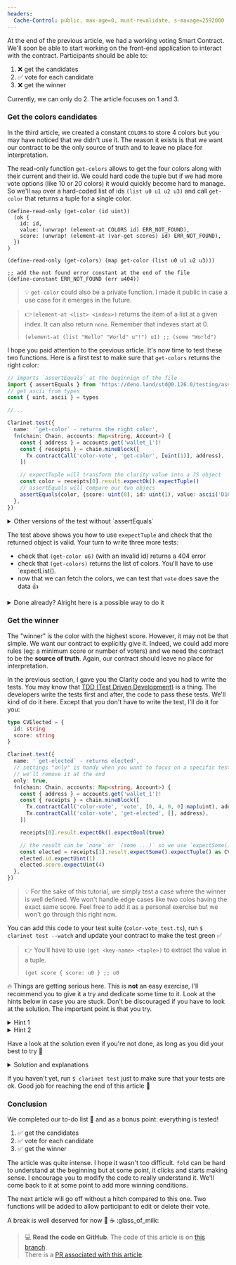```yaml
---
headers:
  Cache-Control: public, max-age=0, must-revalidate, s-maxage=2592000
---
```


At the end of the previous article, we had a working voting Smart Contract. We'll soon be able to start working on the front-end application to interact with the contract. Participants should be able to:
1. ❌ get the candidates
1. ✅ vote for each candidate
1. ❌ get the winner

Currently, we can only do 2. The article focuses on 1 and 3.

### Get the colors candidates

In the third article, we created a constant `COLORS` to store 4 colors but you may have noticed that we didn't use it. The reason it exists is that we want our contract to be the only source of truth and to leave no place for interpretation.

The read-only function `get-colors` allows to get the four colors along with their current and their id. We could hard code the tuple but if we had more vote options (like 10 or 20 colors) it would quickly become hard to manage. So we'll `map` over a hard-coded list of ids `(list u0 u1 u2 u3)` and call `get-color` that returns a tuple for a single color.

```clarity
(define-read-only (get-color (id uint))
  (ok {
    id: id,
    value: (unwrap! (element-at COLORS id) ERR_NOT_FOUND),
    score: (unwrap! (element-at (var-get scores) id) ERR_NOT_FOUND),
  })
)

(define-read-only (get-colors) (map get-color (list u0 u1 u2 u3)))

;; add the not found error constant at the end of the file
(define-constant ERR_NOT_FOUND (err u404))
```

> :bulb: `get-color` could also be a private function. I made it public in case a use case for it emerges in the future.

> :point_right:`(element-at <list> <index>)` returns the item of a list at a given index. It can also return `none`. Remember that indexes start at 0.
> ```clarity
> (element-at (list "Hello" "World" u"!") u1) ;; (some "World")
> ```

I hope you paid attention to the previous article. It's now time to test these two functions.
Here is a first test to make sure that `get-colors` returns the right color:

```ts
// imports `assertEquals` at the beginnign of the file
import { assertEquals } from 'https://deno.land/std@0.126.0/testing/asserts.ts'
// get ascii from types
const { uint, ascii } = types

//...

Clarinet.test({
  name: '`get-color` - returns the right color',
  fn(chain: Chain, accounts: Map<string, Account>) {
    const { address } = accounts.get('wallet_1')!
    const { receipts } = chain.mineBlock([
      Tx.contractCall('color-vote', 'get-color', [uint(1)], address),
    ])

    // expectTuple will transform the clarity value into a JS object
    const color = receipts[0].result.expectOk().expectTuple()
    // assertEquals will compare our two objecs
    assertEquals(color, {score: uint(0), id: uint(1), value: ascii('D1C0A8') })
  },
})
```

<details>
<summary>Other versions of the test without `assertEquals`</summary>

```ts
// I named the type `CV` for `Clarity Value`
// we expect an object where every value is a string
// { id: "u1", score: "u0", value: '"D1C0A8"' }
type CVColor = {
  id: string
  score: string
  value: string
}

Clarinet.test({
  name: '`get-color` - returns the right color',
  fn(chain: Chain, accounts: Map<string, Account>) {
    const { address } = accounts.get('wallet_1')!
    const { receipts } = chain.mineBlock([
      Tx.contractCall('color-vote', 'get-color', [uint(1)], address),
    ])

    // `as CVColor` is not the cleanest way to do it but it's good enough
    const color = receipts[0].result.expectOk().expectTuple() as CVColor
    color.id.expectUint(1)
    color.score.expectUint(0)
    color.value.expectAscii('D1C0A8')
  },
})
```
</details>

The test above shows you how to use `exepectTuple` and check that the returned object is valid. Your turn to write three more tests:
- check that `(get-color u6)` (with an invalid id) returns a 404 error
- check that `(get-colors)` returns the list of colors. You'll have to use `expectList().
- now that we can fetch the colors, we can test that `vote` does save the data :+1:

<details>
<summary>Done already? Alright here is a possible way to do it</summary>

```ts
Clarinet.test({
  name: '`get-color` - returns 404 for invalid id',
  fn(chain: Chain, accounts: Map<string, Account>) {
    const { address } = accounts.get('wallet_1')!
    const { receipts } = chain.mineBlock([
      Tx.contractCall('color-vote', 'get-color', [uint(10)], address),
    ])

    receipts[0].result.expectErr().expectUint(404)
  },
})

Clarinet.test({
  name: '`get-colors` - returns the array of colors',
  fn(chain: Chain, accounts: Map<string, Account>) {
    const { address } = accounts.get('wallet_1')!
    const { receipts } = chain.mineBlock([
      Tx.contractCall('color-vote', 'get-colors', [], address),
    ])

    const colors = receipts[0].result.expectList()

    const expectedColors = ['F97316', 'D1C0A8', '2563EB', '65A30D']
    colors.forEach((colorTuple, i) => {
      const color = colorTuple.expectOk().expectTuple() as CVColor
      color.id.expectUint(i)
      color.value.expectAscii(expectedColors[i])
    })
  },
})

Clarinet.test({
  name: '`vote` - sets the vote values',
  fn(chain: Chain, accounts: Map<string, Account>) {
    const { address } = accounts.get('wallet_1')!
    const { receipts } = chain.mineBlock([
      Tx.contractCall('color-vote', 'vote', [5, 4, 3, 2].map(uint), address),
      Tx.contractCall('color-vote', 'get-color', [uint(0)], address),
    ])

    receipts[0].result.expectOk()
    const color = receipts[1].result.expectOk().expectTuple() as CVColor
    color.score.expectUint(5)
  },
})
```
</details>


### Get the winner

The "winner" is the color with the highest score. However, it may not be that simple. We want our contract to explicitly give it. Indeed, we could add more rules (eg: a minimum score or number of voters) and we need the contract to be the **source of truth**. Again, our contract should leave no place for interpretation.

In the previous section, I gave you the Clarity code and you had to write the tests. You may know that [TDD (Test Driven Development)](https://en.wikipedia.org/wiki/Test-driven_development) is a thing. The developers write the tests first and after, the code to pass these tests. We'll kind of do it here. Except that you don't have to write the test, I'll do it for you:


```ts
type CVElected = {
  id: string
  score: string
}

Clarinet.test({
  name: '`get-elected` - returns elected',
  // settings "only" is handy when you want to focus on a specific test
  // we'll remove it at the end
  only: true,
  fn(chain: Chain, accounts: Map<string, Account>) {
    const { address } = accounts.get('wallet_1')!
    const { receipts } = chain.mineBlock([
      Tx.contractCall('color-vote', 'vote', [0, 4, 0, 0].map(uint), address),
      Tx.contractCall('color-vote', 'get-elected', [], address),
    ])

    receipts[0].result.expectOk().expectBool(true)

    // the result can be `none` or `(some ...)` so we use `expectSome()`
    const elected = receipts[1].result.expectSome().expectTuple() as CVElected
    elected.id.expectUint(1)
    elected.score.expectUint(4)
  },
})
```

> :bulb: For the sake of this tutorial, we simply test a case where the winner is well defined. We won't handle edge cases like two colos having the exact same score. Feel free to add it as a personal exercise but we won't go through this right now.

You can add this code to your test suite (`color-vote_test.ts`), run `$ clarinet test --watch` and update your contract to make the test green :white_check_mark:

> :point_right: You'll have to use `(get <key-name> <tuple>)` to extract the value in a tuple.
>```clarity
> (get score { score: u0 } ;; u0
>```

:fire: Things are getting serious here. This is **not** an easy exercise, I'll recommend you to give it a try and dedicate some time to it. Look at the hints below in case you are stuck. Don't be discouraged if you have to look at the solution. The important point is that you try.


<details>
<summary>Hint 1</summary>

Similarly to `get-colors`, we'll want to iterate on the color IDs, but we only want to return one of the colors. Or none. So we won't use `map` to iterate on the colors but `fold`. As always, have a look at the ["Iterate on lists" articles](/02-clarity-language/01-iterate-on-lists#fold) if you need to check how `fold` works.

Let's write the `get-elected` function that will call `find-best` on each id thanks to `fold`.  
This initial value of fold will be `none`.

```clarity
(define-read-only (get-elected) (fold find-best (list u0 u1 u2 u3) none))
```

Now your job is to write the `find-best` function.
</details>

<details>
<summary>Hint 2</summary>

The `find-best` function accepts two arguments.  
The first one will be passed each `id` of our list. It's named `next` as in "next ID to check".  
The second argument will be, for each iteration, the color with the current best score. It's initialized with `none` so to make our type consistent, it has to be optional.

Here is the signature of the function:

```clarity
(define-private (find-best
  (next uint)
  (current (optional { id: uint, score: uint }))
)
  ;; ...
)
```

Complete the function so that it returns `(some { id: uint, score: uint })`
</details>

Have a look at the solution even if you're not done, as long as you did your best to try :muscle:

<details>
<summary>Solution and explanations</summary>

The solution only takes a few lines but these lines are quite intense! Look at it and read the explanations below.

```clarity
(define-private (find-best
  (next uint)
  (current (optional { id: uint, score: uint }))
)
  (let ((next-score (unwrap-panic (element-at (var-get scores) next))))
    (if (> next-score (default-to u0 (get score current)))
      (some { id: next, score: next-score })
      current
    )
  )
)

(define-read-only (get-elected) (fold find-best (list u0 u1 u2 u3) none))
```

- Read the two hints above to know more about the scaffolding of `get-elected` and `find-best`
- `let` allows us to store the `next-score` in a local variable
  - `(element-at (var-get scores) next)` gives the score of each id at each iteration
  - Since `element-at` can return `none`, we habe to `unwrap` the result. It's ok to use `unwrap-panic` because we are in a controlled private function that we only call with known ids.
- `if` handle our conditions, we want the `next-score` to be strictly greater than the current one
  - We use `(default-to u0 (get score current))` since `current` can be `none`
  - If the condition is true, we return `(some { id: next, score: next-score })`, meaning that the "next" color replaces the current one. `some` is needed since `current` can also be `none`
  - If the condition is false, the current winner stays the current winner so we return it
</details>

If you haven't yet, run `$ clarinet test` just to make sure that your tests are ok. Good job for reaching the end of this article :muscle:

### Conclusion

We completed our to-do list :tada: and as a bonus point: everything is tested!
1. ✅ get the candidates
1. ✅ vote for each candidate
1. ✅ get the winner

The article was quite intense. I hope it wasn't too difficult. `fold` can be hard to understand at the beginning but at some point, it clicks and starts making sense. I encourage you to modify the code to really understand it. We'll come back to it at some point to add more winning conditions.

The next article will go off without a hitch compared to this one. Two functions will be added to allow participant to edit or delete their vote.

A break is well deserved for now :tea: :coffee: :glass_of_milk:

> 💻 **Read the code on GitHub**. The code of this article is on [this branch](https://github.com/hugocaillard/clarity-voting-tuto/tree/step-5).  
> There is a [PR associated with this article](https://github.com/hugocaillard/clarity-voting-tuto/pull/5).
